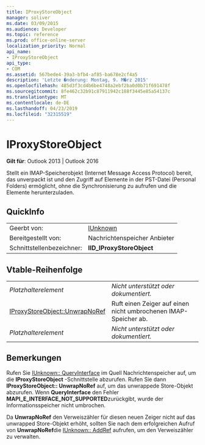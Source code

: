 ```yaml
---
title: IProxyStoreObject
manager: soliver
ms.date: 03/09/2015
ms.audience: Developer
ms.topic: reference
ms.prod: office-online-server
localization_priority: Normal
api_name:
- IProxyStoreObject
api_type:
- COM
ms.assetid: 567bede4-39a3-bfb4-af85-ba678e2cf4a5
description: 'Letzte �nderung: Montag, 9. M�rz 2015'
ms.openlocfilehash: 485d3f3cd4b6be4748a2ebf2ba0d0b71f691478f
ms.sourcegitcommit: 8fe462c32b91c87911942c188f3445e85a54137c
ms.translationtype: MT
ms.contentlocale: de-DE
ms.lasthandoff: 04/23/2019
ms.locfileid: "32315519"
---
```

# <a name="iproxystoreobject"></a>IProxyStoreObject

  
  
**Gilt für**: Outlook 2013 | Outlook 2016 
  
Stellt ein IMAP-Speicherobjekt (Internet Message Access Protocol) bereit, das unverpackt ist und den Zugriff auf Elemente in der PST-Datei (Personal Folders) ermöglicht, ohne die Synchronisierung zu aufrufen und die Elemente herunterzuladen.
  
## <a name="quick-info"></a>QuickInfo

|||
|:-----|:-----|
|Geerbt von:  <br/> |[IUnknown](https://msdn.microsoft.com/library/ms680509%28v=VS.85%29.aspx) <br/> |
|Bereitgestellt von:  <br/> |Nachrichtenspeicher Anbieter  <br/> |
|Schnittstellenbezeichner:  <br/> |**IID_IProxyStoreObject** <br/> |
   
## <a name="vtable-order"></a>Vtable-Reihenfolge

|||
|:-----|:-----|
| *Platzhalterelement*  <br/> | *Nicht unterstützt oder dokumentiert.*  <br/> |
|[IProxyStoreObject::UnwrapNoRef](iproxystoreobject-unwrapnoref.md) <br/> |Ruft einen Zeiger auf einen nicht umbrochenen IMAP-Speicher ab.  <br/> |
| *Platzhalterelement*  <br/> | *Nicht unterstützt oder dokumentiert.*  <br/> |
   
## <a name="remarks"></a>Bemerkungen

Rufen Sie [IUnknown:: QueryInterface](https://msdn.microsoft.com/library/ms682521%28v=VS.85%29.aspx) im Quell Nachrichtenspeicher auf, um die **IProxyStoreObject** -Schnittstelle abzurufen. Rufen Sie dann **IProxyStoreObject:: UnwrapNoRef** auf, um das unwrappede Store-Objekt abzurufen. Wenn **QueryInterface** den Fehler **MAPI_E_INTERFACE_NOT_SUPPORTED**zurückgibt, wurde der Informationsspeicher nicht umbrochen. 
  
Da **UnwrapNoRef** den Verweiszähler für diesen neuen Zeiger nicht auf das unwrapped Store-Objekt erhöht, sollten Sie nach dem erfolgreichen Aufruf von **UnwrapNoRef**die [IUnknown:: AddRef](https://msdn.microsoft.com/library/ms691379%28v=VS.85%29.aspx) aufrufen, um den Verweiszähler zu verwalten. 
  


